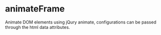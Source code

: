 # animateFrame
Animate DOM elements using jQury animate, configurations can be passed through the html data attributes. 
  
